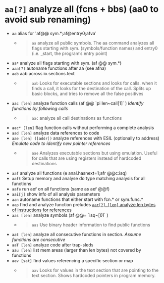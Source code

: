<!-- TITLE: aa -->

#  `aa[?]` analyze all (fcns + bbs) (aa0 to avoid sub renaming)

- `aa` alias for 'af@@ sym.\*;af@entry0;afva'
	- > `aa` analyze all public symbols. The aa command analyzes all flags starting with sym. (symbols/function names) and entry0 (i.e. \_start, the program’s entry point)
- `aa*` analyze all flags starting with sym. (af @@ sym.*)
- `aaa[?]` autoname functions after aa (see afna)
- `aab` aab across io.sections.text
  - > `aab` Looks for executable sections and looks for calls. when it finds a call, it looks for the destination of the call. Splits up basic blocks, and tries to remove all the false positives
- `aac [len]` analyze function calls (af @@ \`pi len~call[1]\` ) _Identify functions by following calls_
	- > `aac` analyze all call destinations as functions
- `aac* [len]` flag function calls without performing a complete analysis
- `aad [len]` analyze data references to code
- `aae [len] ([addr])` analyze references with ESIL (optionally to address) _Emulate code to identify new pointer references_
  - > `aae` Analyzes executable sections but using emulation. Useful for calls that are using registers instead of hardcoded destinations
- `aaf`                 analyze all functions (e anal.hasnext=1;afr @@c:isq)
- `aaft`   Setup memory and analyse do type matching analysis for all functions
- `aafe` run aef on all functions (same as aef @@f)
- `aai[j]` show info of all analysis parameters
- `aan` autoname functions that either start with fcn.* or sym.func.*
- `aap` find and analyze function preludes
[ `aar[?] [len]` analyze len bytes of instructions for references](/options/a/aa/aar)
- `aas [len]` analyze symbols (af @@= \`isq~[0]\` )
	- > `aas` Use binary header information to find public functions 
- `aat [len]` analyze all consecutive functions in section. _Assume functions are consecutive_
- `aaT [len]` analyze code after trap-sleds
- `aau [len]` list mem areas (larger than len bytes) not covered by functions
- `aav [sat]` find values referencing a specific section or map
  - > `aav` Looks for values in the text section that are pointing to the text section. Shows hardcoded pointers in program memory.

<p hidden>aa aa* aaa aab aac aac* aad aae aaE aai aan aap aar aas aat aaT aau aav aaf</p>